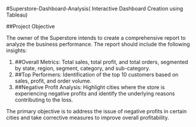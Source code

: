 #Superstore-Dashboard-Analysis( Interactive Dashboard Creation using Tableau)

##Project Objective

The owner of the Superstore intends to create a comprehensive report to analyze the business performance. The report should include the following insights: 

1. ##Overall Metrics: Total sales, total profit, and total orders, segmented by state, region, segment, category, and sub-category.  
2. ##Top Performers: Identification of the top 10 customers based on sales, profit, and order volume.  
3. ##Negative Profit Analysis: Highlight cities where the store is experiencing negative profits and identify the underlying reasons contributing to the loss.

The primary objective is to address the issue of negative profits in certain cities and take corrective measures to improve overall profitability.
